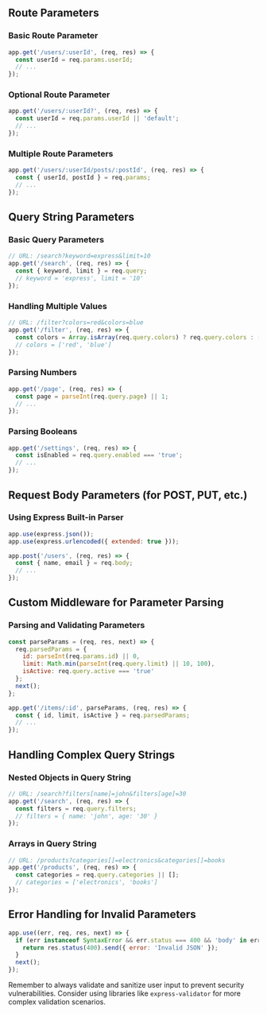 ## Route Parameters

### Basic Route Parameter
```javascript
app.get('/users/:userId', (req, res) => {
  const userId = req.params.userId;
  // ...
});
```

### Optional Route Parameter
```javascript
app.get('/users/:userId?', (req, res) => {
  const userId = req.params.userId || 'default';
  // ...
});
```

### Multiple Route Parameters
```javascript
app.get('/users/:userId/posts/:postId', (req, res) => {
  const { userId, postId } = req.params;
  // ...
});
```

## Query String Parameters

### Basic Query Parameters
```javascript
// URL: /search?keyword=express&limit=10
app.get('/search', (req, res) => {
  const { keyword, limit } = req.query;
  // keyword = 'express', limit = '10'
});
```

### Handling Multiple Values
```javascript
// URL: /filter?colors=red&colors=blue
app.get('/filter', (req, res) => {
  const colors = Array.isArray(req.query.colors) ? req.query.colors : [req.query.colors];
  // colors = ['red', 'blue']
});
```

### Parsing Numbers
```javascript
app.get('/page', (req, res) => {
  const page = parseInt(req.query.page) || 1;
  // ...
});
```

### Parsing Booleans
```javascript
app.get('/settings', (req, res) => {
  const isEnabled = req.query.enabled === 'true';
  // ...
});
```

## Request Body Parameters (for POST, PUT, etc.)

### Using Express Built-in Parser
```javascript
app.use(express.json());
app.use(express.urlencoded({ extended: true }));

app.post('/users', (req, res) => {
  const { name, email } = req.body;
  // ...
});
```

## Custom Middleware for Parameter Parsing

### Parsing and Validating Parameters
```javascript
const parseParams = (req, res, next) => {
  req.parsedParams = {
    id: parseInt(req.params.id) || 0,
    limit: Math.min(parseInt(req.query.limit) || 10, 100),
    isActive: req.query.active === 'true'
  };
  next();
};

app.get('/items/:id', parseParams, (req, res) => {
  const { id, limit, isActive } = req.parsedParams;
  // ...
});
```

## Handling Complex Query Strings

### Nested Objects in Query String
```javascript
// URL: /search?filters[name]=john&filters[age]=30
app.get('/search', (req, res) => {
  const filters = req.query.filters;
  // filters = { name: 'john', age: '30' }
});
```

### Arrays in Query String
```javascript
// URL: /products?categories[]=electronics&categories[]=books
app.get('/products', (req, res) => {
  const categories = req.query.categories || [];
  // categories = ['electronics', 'books']
});
```

## Error Handling for Invalid Parameters

```javascript
app.use((err, req, res, next) => {
  if (err instanceof SyntaxError && err.status === 400 && 'body' in err) {
    return res.status(400).send({ error: 'Invalid JSON' });
  }
  next();
});
```

Remember to always validate and sanitize user input to prevent security vulnerabilities. Consider using libraries like `express-validator` for more complex validation scenarios.